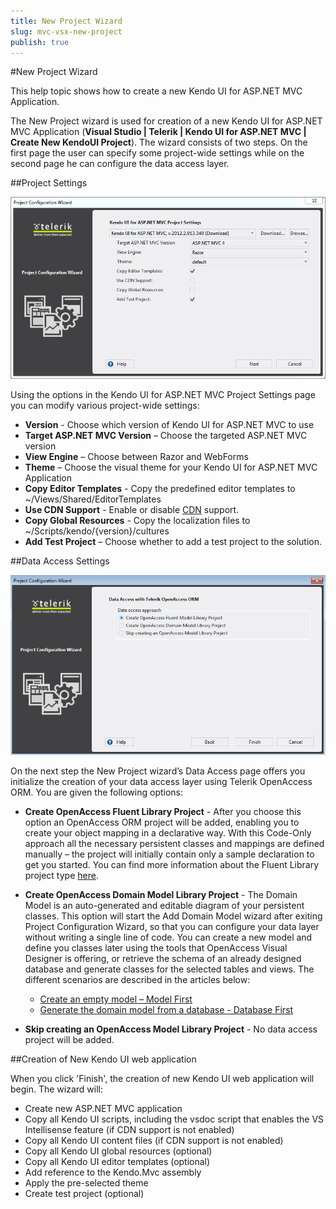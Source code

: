 ```yaml
---
title: New Project Wizard
slug: mvc-vsx-new-project
publish: true
---
```


#New Project Wizard

This help topic shows how to create a new Kendo UI for ASP.NET MVC Application.

The New Project wizard is used for creation of a new Kendo UI for ASP.NET MVC Application (**Visual Studio | Telerik | Kendo UI for ASP.NET MVC | Create New KendoUI Project**). The wizard consists of two steps. On the first page the user can specify some project-wide settings while on the second page he can configure the data access layer.

##Project Settings
 
![New Project Wizard](images/new1.png)

Using the options in the Kendo UI for ASP.NET MVC Project Settings page you can modify various project-wide settings:

-	**Version** - Choose which version of Kendo UI for ASP.NET MVC to use
-	**Target ASP.NET MVC Version** – Choose the targeted ASP.NET MVC version
-	**View Engine** – Choose between Razor and WebForms
-	**Theme** – Choose the visual theme for your Kendo UI for ASP.NET MVC Application
-	**Copy Editor Templates** - Copy the predefined editor templates to ~/Views/Shared/EditorTemplates
-	**Use CDN Support** - Enable or disable [CDN](http://docs.kendoui.com/getting-started/javascript-dependencies#cdn) support.
-	**Copy Global Resources** - Copy the localization files to ~/Scripts/kendo/{version}/cultures 
-	**Add Test Project** – Choose whether to add a test project to the solution.

##Data Access Settings
 
![Data Access Settings](images/data_access.png)

On the next step the New Project wizard’s Data Access page offers you initialize the creation of your data access layer using Telerik OpenAccess ORM. You are given the following options:

- **Create OpenAccess Fluent Library Project** - After you choose this option an OpenAccess ORM project will be added, enabling you to create your object mapping in a declarative way. With this Code-Only approach all the necessary persistent classes and mappings are defined manually – the project will initially contain only a sample declaration to get you started. You can find more information about the Fluent Library project type [here](http://www.telerik.com/help/openaccess-orm/getting-started-fluent-mapping-overview.html).
- **Create OpenAccess Domain Model Library Project** - The Domain Model is an auto-generated and editable diagram of your persistent classes. This option will start the Add Domain Model wizard after exiting Project Configuration Wizard, so that you can configure your data layer without writing a single line of code. You can create a new model and define you classes later using the tools that OpenAccess Visual Designer is offering, or retrieve the schema of an already designed database and generate classes for the selected tables and views. The different scenarios are described in the articles below:
	- [Create an empty model – Model First](http://www.telerik.com/help/openaccess-orm/getting-started-root-getting-started-with-update-schema-tools.html)
	- [Generate the domain model from a database - Database First](http://www.telerik.com/help/openaccess-orm/getting-started-root-generating-model-mappings-taking-database-first-approach.html)

- **Skip creating an OpenAccess Model Library Project** - No data access project will be added.

##Creation of New Kendo UI web application

When you click 'Finish', the creation of new Kendo UI web application will begin. The wizard will:

- Create new ASP.NET MVC application
- Copy all Kendo UI scripts, including the vsdoc script that enables the VS Intellisense feature (if CDN support is not enabled)
- Copy all Kendo UI content files (if CDN support is not enabled)
- Copy all Kendo UI global resources (optional)
- Copy all Kendo UI editor templates (optional)
- Add reference to the Kendo.Mvc assembly
- Apply the pre-selected theme
- Create test project (optional)


